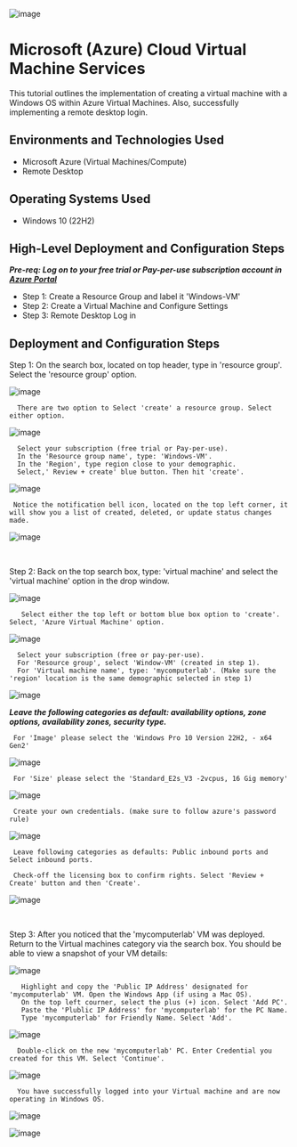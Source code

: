   
![image](https://github.com/user-attachments/assets/fe178beb-2e4c-436d-b4d4-9c5991f3bbf6)
  
</p>

<h1> Microsoft (Azure) Cloud Virtual Machine Services</h1>
This tutorial outlines the implementation of creating a virtual machine with a Windows OS within Azure Virtual Machines. Also, successfully implementing a remote desktop login.
<br />


<h2>Environments and Technologies Used</h2>

- Microsoft Azure (Virtual Machines/Compute)
- Remote Desktop
  
<h2>Operating Systems Used </h2>

- Windows 10 (22H2)

<h2>High-Level Deployment and Configuration Steps</h2>

***Pre-req: Log on to your free trial or Pay-per-use subscription account in [Azure Portal](http://portal.azure.com)***
- Step 1: Create a Resource Group and label it 'Windows-VM'
- Step 2: Create a Virtual Machine and Configure Settings
- Step 3: Remote Desktop Log in


<h2>Deployment and Configuration Steps</h2>

<p>
 Step 1: On the search box, located on top header, type in 'resource group'. Select the 'resource group' option.

![image](https://github.com/user-attachments/assets/ead61f61-16fa-44ce-a1e0-76e9ac8b245c)

      There are two option to Select 'create' a resource group. Select either option.
      
![image](https://github.com/user-attachments/assets/002650cb-2327-4403-b0c3-bf7956863e43)

      Select your subscription (free trial or Pay-per-use). 
      In the 'Resource group name', type: 'Windows-VM'. 
      In the 'Region', type region close to your demographic. 
      Select,' Review + create' blue button. Then hit 'create'.

![image](https://github.com/user-attachments/assets/fabaea67-390a-45a5-8cce-2058fef9001a)

     Notice the notification bell icon, located on the top left corner, it will show you a list of created, deleted, or update status changes made.
    
![image](https://github.com/user-attachments/assets/8eadf593-a9b1-4965-a27c-a6350967afdf)

<p>
  

<br />
  
</p>
Step 2: Back on the top search box, type: 'virtual machine' and select the 'virtual machine' option in the drop window.

![image](https://github.com/user-attachments/assets/86a360d7-1ffd-4d19-ab41-74ba206f2777)

       Select either the top left or bottom blue box option to 'create'. Select, 'Azure Virtual Machine' option.
       
![image](https://github.com/user-attachments/assets/f16a3424-415d-402d-b526-6dabd049e2a9)


      Select your subscription (free or pay-per-use). 
      For 'Resource group', select 'Window-VM' (created in step 1).
      For 'Virtual machine name', type: 'mycomputerlab'. (Make sure the 'region' location is the same demographic selected in step 1)
      
![image](https://github.com/user-attachments/assets/05779c9f-7ffb-4a01-9fbc-52c163192007)


  ***Leave the following categories as default: availability options, zone options, availability zones, security type.***

     For 'Image' please select the 'Windows Pro 10 Version 22H2, - x64 Gen2'

![image](https://github.com/user-attachments/assets/c01f3942-4602-4668-8d2c-46bf687c5c52)

     For 'Size' please select the 'Standard_E2s_V3 -2vcpus, 16 Gig memory'
    
![image](https://github.com/user-attachments/assets/c4d22b86-07b4-4c9a-b2c6-c75564913f73)

     Create your own credentials. (make sure to follow azure's password rule)

![image](https://github.com/user-attachments/assets/8e173b0d-ac4d-45c7-a850-b2ec51dff9a9)


     Leave following categories as defaults: Public inbound ports and Select inbound ports.

     Check-off the licensing box to confirm rights. Select 'Review + Create' button and then 'Create'.

![image](https://github.com/user-attachments/assets/6ff21c14-c728-4104-b050-5e5c72f73c72)
    
</p>

</p>
<br />

<p>
  
Step 3: After you noticed that the 'mycomputerlab' VM was deployed. Return to the Virtual machines category via the search box. You should be able to view a snapshot of your VM details:

![image](https://github.com/user-attachments/assets/82713fe0-556f-4366-ad1a-ebf4f49f791e)

       Highlight and copy the 'Public IP Address' designated for 'mycomputerlab' VM. Open the Windows App (if using a Mac OS). 
       On the top left courner, select the plus (+) icon. Select 'Add PC'. 
       Paste the 'Plublic IP Address' for 'mycomputerlab' for the PC Name.
       Type 'mycomputerlab' for Friendly Name. Select 'Add'.
       
![image](https://github.com/user-attachments/assets/87136e90-98d4-49fa-a15e-cd25ab069997)

      Double-click on the new 'mycomputerlab' PC. Enter Credential you created for this VM. Select 'Continue'.
      
![image](https://github.com/user-attachments/assets/045afd26-8ced-4726-bf96-5612aff87b67)

      You have successfully logged into your Virtual machine and are now operating in Windows OS. 
      
![image](https://github.com/user-attachments/assets/9aadf262-069f-471e-8763-c1c445f1e9dc)

![image](https://github.com/user-attachments/assets/01b85415-8fb2-4b86-a9a8-9876d98ad71c)


</p>
<p>

<br />

